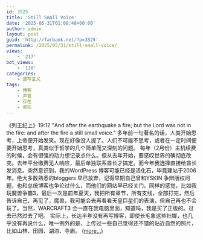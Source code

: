 ```yaml
---
id: 3525
title: 'Still Small Voice'
date: '2025-05-31T01:08:48+00:00'
author: admin
layout: post
guid: 'http://farbank.net/?p=3525'
permalink: /2025/05/31/still-small-voice/
views:
    - '217'
bot_views:
    - '130'
categories:
    - 速写主义
tags:
    - 博客
    - 声音
    - 存在
    - 感知
---
```


《列王纪上》19:12 "And after the earthquake a fire; but the Lord was not in the fire: and after the fire a still small voice." 多年前一句著名的话，人类开始思考，上帝便开始发笑。现在好像没人提了。人们不可能不思考，或者在一定时间便要开始思考，真类似于哲学的几个简单而又深刻的问题。 每年（2月份）主机续费的时候，会有很强的动力想记录点什么。但从去年开始，要感叹世界的确彻底改变。去年平台缴费无人响应，最后单独联系酋长才搞定。而今年我选择直接给酋长发消息。突然意识到，我的WordPress 博客可能已经是活化石，毕竟建站于2006年。绝大多数熟悉的bloggers 早已放弃，记得早期自己曾和YSKIN 争辩版权问题，也和总统博客也争论过什么，而他们的网站早已经关门。同样的感觉，比如我玩魔兽争霸3，最后一次是前年夏天，我把所有章节，所有支线，全部打完，然后告诉自己，再见了，魔兽，我可能会去再看看天皇巨星们的表演，但自己再也不会玩了。当然，WARCRAFT3 会一直在我电脑里面，知道吗，我是买了正版的。过去已然过去了吧。 实际上，长达半年没有再写博客，即使长毛象这些社媒，也几乎没有再说什么，唯一例外的是，上传过一些自己觉得还不错的贴近自然的照片，比如山林、田园、湖泊、寺庙。 [<span aria-label="Continue reading Still Small Voice">(more…)</span>](http://farbank.net/2025/05/31/still-small-voice/#more-3525)